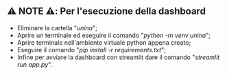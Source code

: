 ## :warning: NOTE :warning:: Per l'esecuzione della dashboard

- Eliminare la cartella "_unina_";
- Aprire un terminale ed eseguire il comando "_python -m venv unina_";
- Aprire terminale nell'ambiente virtuale python appena creato;
- Eseguire il comando "_pip install -r requirements.txt_";
- Infine per avviare la dashboard con streamlit dare il comando "_streamlit run app.py_".
